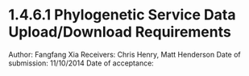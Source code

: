 # 1.4.6.1 Phylogenetic Service Data Upload/Download Requirements

Author: Fangfang Xia
Receivers: Chris Henry, Matt Henderson
Date of submission: 11/10/2014
Date of acceptance: 


